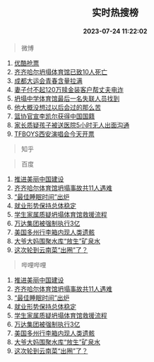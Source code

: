 <div align="center"><h2>实时热搜榜</h2><h4>2023-07-24 11:22:02</h4></div>

> 微博  

1. [优酷抢票](https://s.weibo.com/weibo?q=%E4%BC%98%E9%85%B7%E6%8A%A2%E7%A5%A8&t=31&band_rank=1&Refer=top)<br />
2. [齐齐哈尔坍塌体育馆已致10人死亡](https://s.weibo.com/weibo?q=%23%E9%BD%90%E9%BD%90%E5%93%88%E5%B0%94%E5%9D%8D%E5%A1%8C%E4%BD%93%E8%82%B2%E9%A6%86%E5%B7%B2%E8%87%B410%E4%BA%BA%E6%AD%BB%E4%BA%A1%23&t=31&band_rank=2&Refer=top)<br />
3. [成都大运会青春含量拉满](https://s.weibo.com/weibo?q=%23%E6%88%90%E9%83%BD%E5%A4%A7%E8%BF%90%E4%BC%9A%E9%9D%92%E6%98%A5%E5%90%AB%E9%87%8F%E6%8B%89%E6%BB%A1%23&t=31&band_rank=3&Refer=top)<br />
4. [妻子付不起120万赎金装客户帮丈夫电诈](https://s.weibo.com/weibo?q=%23%E5%A6%BB%E5%AD%90%E4%BB%98%E4%B8%8D%E8%B5%B7120%E4%B8%87%E8%B5%8E%E9%87%91%E8%A3%85%E5%AE%A2%E6%88%B7%E5%B8%AE%E4%B8%88%E5%A4%AB%E7%94%B5%E8%AF%88%23&t=31&band_rank=4&Refer=top)<br />
5. [坍塌中学体育馆最后一名失联人员找到](https://s.weibo.com/weibo?q=%23%E5%9D%8D%E5%A1%8C%E4%B8%AD%E5%AD%A6%E4%BD%93%E8%82%B2%E9%A6%86%E6%9C%80%E5%90%8E%E4%B8%80%E5%90%8D%E5%A4%B1%E8%81%94%E4%BA%BA%E5%91%98%E6%89%BE%E5%88%B0%23&t=31&band_rank=5&Refer=top)<br />
6. [他大概没想过以后会过的那么苦](https://s.weibo.com/weibo?q=%E4%BB%96%E5%A4%A7%E6%A6%82%E6%B2%A1%E6%83%B3%E8%BF%87%E4%BB%A5%E5%90%8E%E4%BC%9A%E8%BF%87%E7%9A%84%E9%82%A3%E4%B9%88%E8%8B%A6&t=31&band_rank=6&Refer=top)<br />
7. [篮协官宣李凯尔获得中国国籍](https://s.weibo.com/weibo?q=%23%E7%AF%AE%E5%8D%8F%E5%AE%98%E5%AE%A3%E6%9D%8E%E5%87%AF%E5%B0%94%E8%8E%B7%E5%BE%97%E4%B8%AD%E5%9B%BD%E5%9B%BD%E7%B1%8D%23&t=31&band_rank=7&Refer=top)<br />
8. [家长质疑孩子被送医院5小时无人出面沟通](https://s.weibo.com/weibo?q=%23%E5%AE%B6%E9%95%BF%E8%B4%A8%E7%96%91%E5%AD%A9%E5%AD%90%E8%A2%AB%E9%80%81%E5%8C%BB%E9%99%A25%E5%B0%8F%E6%97%B6%E6%97%A0%E4%BA%BA%E5%87%BA%E9%9D%A2%E6%B2%9F%E9%80%9A%23&t=31&band_rank=8&Refer=top)<br />
9. [TFBOYS西安演唱会今天开票](https://s.weibo.com/weibo?q=%23TFBOYS%E8%A5%BF%E5%AE%89%E6%BC%94%E5%94%B1%E4%BC%9A%E4%BB%8A%E5%A4%A9%E5%BC%80%E7%A5%A8%23&t=31&band_rank=9&Refer=top)<br />

> 知乎  


> 百度  

1. [推进美丽中国建设](https://www.baidu.com/s?wd=%E6%8E%A8%E8%BF%9B%E7%BE%8E%E4%B8%BD%E4%B8%AD%E5%9B%BD%E5%BB%BA%E8%AE%BE&sa=fyb_news&rsv_dl=fyb_news)<br />
2. [齐齐哈尔体育馆坍塌事故共11人遇难](https://www.baidu.com/s?wd=%E9%BD%90%E9%BD%90%E5%93%88%E5%B0%94%E4%BD%93%E8%82%B2%E9%A6%86%E5%9D%8D%E5%A1%8C%E4%BA%8B%E6%95%85%E5%85%B111%E4%BA%BA%E9%81%87%E9%9A%BE&sa=fyb_news&rsv_dl=fyb_news)<br />
3. [“最佳睡眠时间”出炉](https://www.baidu.com/s?wd=%E2%80%9C%E6%9C%80%E4%BD%B3%E7%9D%A1%E7%9C%A0%E6%97%B6%E9%97%B4%E2%80%9D%E5%87%BA%E7%82%89&sa=fyb_news&rsv_dl=fyb_news)<br />
4. [就业形势保持总体稳定](https://www.baidu.com/s?wd=%E5%B0%B1%E4%B8%9A%E5%BD%A2%E5%8A%BF%E4%BF%9D%E6%8C%81%E6%80%BB%E4%BD%93%E7%A8%B3%E5%AE%9A&sa=fyb_news&rsv_dl=fyb_news)<br />
5. [学生家属质疑坍塌体育馆救援流程](https://www.baidu.com/s?wd=%E5%AD%A6%E7%94%9F%E5%AE%B6%E5%B1%9E%E8%B4%A8%E7%96%91%E5%9D%8D%E5%A1%8C%E4%BD%93%E8%82%B2%E9%A6%86%E6%95%91%E6%8F%B4%E6%B5%81%E7%A8%8B&sa=fyb_news&rsv_dl=fyb_news)<br />
6. [万达集团被强制执行3亿](https://www.baidu.com/s?wd=%E4%B8%87%E8%BE%BE%E9%9B%86%E5%9B%A2%E8%A2%AB%E5%BC%BA%E5%88%B6%E6%89%A7%E8%A1%8C3%E4%BA%BF&sa=fyb_news&rsv_dl=fyb_news)<br />
7. [美国多州行李箱内现人类遗骸](https://www.baidu.com/s?wd=%E7%BE%8E%E5%9B%BD%E5%A4%9A%E5%B7%9E%E8%A1%8C%E6%9D%8E%E7%AE%B1%E5%86%85%E7%8E%B0%E4%BA%BA%E7%B1%BB%E9%81%97%E9%AA%B8&sa=fyb_news&rsv_dl=fyb_news)<br />
8. [大爷大妈围聚水库“放生”矿泉水](https://www.baidu.com/s?wd=%E5%A4%A7%E7%88%B7%E5%A4%A7%E5%A6%88%E5%9B%B4%E8%81%9A%E6%B0%B4%E5%BA%93%E2%80%9C%E6%94%BE%E7%94%9F%E2%80%9D%E7%9F%BF%E6%B3%89%E6%B0%B4&sa=fyb_news&rsv_dl=fyb_news)<br />
9. [这次轮到云南菜“出圈”了？](https://www.baidu.com/s?wd=%E8%BF%99%E6%AC%A1%E8%BD%AE%E5%88%B0%E4%BA%91%E5%8D%97%E8%8F%9C%E2%80%9C%E5%87%BA%E5%9C%88%E2%80%9D%E4%BA%86%EF%BC%9F&sa=fyb_news&rsv_dl=fyb_news)<br />

> 哔哩哔哩  

1. [推进美丽中国建设](https://www.baidu.com/s?wd=%E6%8E%A8%E8%BF%9B%E7%BE%8E%E4%B8%BD%E4%B8%AD%E5%9B%BD%E5%BB%BA%E8%AE%BE&sa=fyb_news&rsv_dl=fyb_news)<br />
2. [齐齐哈尔体育馆坍塌事故共11人遇难](https://www.baidu.com/s?wd=%E9%BD%90%E9%BD%90%E5%93%88%E5%B0%94%E4%BD%93%E8%82%B2%E9%A6%86%E5%9D%8D%E5%A1%8C%E4%BA%8B%E6%95%85%E5%85%B111%E4%BA%BA%E9%81%87%E9%9A%BE&sa=fyb_news&rsv_dl=fyb_news)<br />
3. [“最佳睡眠时间”出炉](https://www.baidu.com/s?wd=%E2%80%9C%E6%9C%80%E4%BD%B3%E7%9D%A1%E7%9C%A0%E6%97%B6%E9%97%B4%E2%80%9D%E5%87%BA%E7%82%89&sa=fyb_news&rsv_dl=fyb_news)<br />
4. [就业形势保持总体稳定](https://www.baidu.com/s?wd=%E5%B0%B1%E4%B8%9A%E5%BD%A2%E5%8A%BF%E4%BF%9D%E6%8C%81%E6%80%BB%E4%BD%93%E7%A8%B3%E5%AE%9A&sa=fyb_news&rsv_dl=fyb_news)<br />
5. [学生家属质疑坍塌体育馆救援流程](https://www.baidu.com/s?wd=%E5%AD%A6%E7%94%9F%E5%AE%B6%E5%B1%9E%E8%B4%A8%E7%96%91%E5%9D%8D%E5%A1%8C%E4%BD%93%E8%82%B2%E9%A6%86%E6%95%91%E6%8F%B4%E6%B5%81%E7%A8%8B&sa=fyb_news&rsv_dl=fyb_news)<br />
6. [万达集团被强制执行3亿](https://www.baidu.com/s?wd=%E4%B8%87%E8%BE%BE%E9%9B%86%E5%9B%A2%E8%A2%AB%E5%BC%BA%E5%88%B6%E6%89%A7%E8%A1%8C3%E4%BA%BF&sa=fyb_news&rsv_dl=fyb_news)<br />
7. [美国多州行李箱内现人类遗骸](https://www.baidu.com/s?wd=%E7%BE%8E%E5%9B%BD%E5%A4%9A%E5%B7%9E%E8%A1%8C%E6%9D%8E%E7%AE%B1%E5%86%85%E7%8E%B0%E4%BA%BA%E7%B1%BB%E9%81%97%E9%AA%B8&sa=fyb_news&rsv_dl=fyb_news)<br />
8. [大爷大妈围聚水库“放生”矿泉水](https://www.baidu.com/s?wd=%E5%A4%A7%E7%88%B7%E5%A4%A7%E5%A6%88%E5%9B%B4%E8%81%9A%E6%B0%B4%E5%BA%93%E2%80%9C%E6%94%BE%E7%94%9F%E2%80%9D%E7%9F%BF%E6%B3%89%E6%B0%B4&sa=fyb_news&rsv_dl=fyb_news)<br />
9. [这次轮到云南菜“出圈”了？](https://www.baidu.com/s?wd=%E8%BF%99%E6%AC%A1%E8%BD%AE%E5%88%B0%E4%BA%91%E5%8D%97%E8%8F%9C%E2%80%9C%E5%87%BA%E5%9C%88%E2%80%9D%E4%BA%86%EF%BC%9F&sa=fyb_news&rsv_dl=fyb_news)<br />
